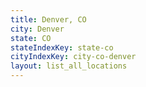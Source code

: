 ```yaml
---
title: Denver, CO
city: Denver
state: CO
stateIndexKey: state-co
cityIndexKey: city-co-denver
layout: list_all_locations
---
```

